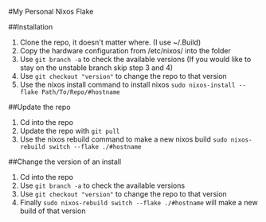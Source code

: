 #My Personal Nixos Flake

##Installation
1. Clone the repo, it doesn't matter where. (I use ~/.Build)
2. Copy the hardware configuration from /etc/nixos/ into the folder
3. Use `git branch -a` to check the available versions (If you would like to stay on the unstable branch skip step 3 and 4)
4. Use `git checkout "version"` to change the repo to that version
5. Use the nixos install command to install nixos `sudo nixos-install --flake Path/To/Repo/#hostname`

##Update the repo
1. Cd into the repo
2. Update the repo with `git pull`
3. Use the nixos rebuild command to make a new nixos build `sudo nixos-rebuild switch --flake ./#hostname`

##Change the version of an install
1. Cd into the repo
2. Use `git branch -a` to check the available versions
3. Use `git checkout "version"` to change the repo to that version
4. Finally `sudo nixos-rebuild switch --flake ./#hostname` will make a new build of that version

